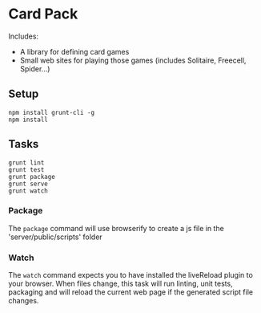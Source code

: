 # Card Pack

Includes:
- A library for defining card games
- Small web sites for playing those games (includes Solitaire, Freecell, Spider...)

## Setup

    npm install grunt-cli -g
    npm install

## Tasks

    grunt lint
    grunt test
    grunt package
    grunt serve
    grunt watch

### Package
The `package` command will use browserify to create a js file in the 'server/public/scripts' folder

### Watch
The `watch` command expects you to have installed the liveReload plugin to your browser. When files change, this task will run linting, unit tests, packaging and will reload the current web page if the generated script file changes.
